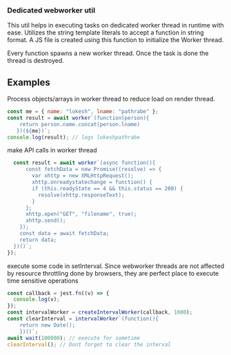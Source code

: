 ### Dedicated webworker util

This util helps in executing tasks on dedicated worker thread in runtime with ease. Utilizes the string template literals to accept a function in string format. A JS file is created using this function to initialize the Worker thread.

Every function spawns a new worker thread. Once the task is done the thread is destroyed.

## Examples

Process objects/arrays in worker thread to reduce load on render thread.

```js
const me = { name: "lokesh", lname: "pathrabe" };
const result = await worker`(function(person){
    return person.name.concat(person.lname)
   })(${me})`;
console.log(result); // logs lokeshpathrabe
```

make API calls in worker thread

```js
  const result = await worker`(async function(){
      const fetchData = new Promise((resolve) => {
        var xhttp = new XMLHttpRequest();
        xhttp.onreadystatechange = function() {
        if (this.readyState == 4 && this.status == 200) {
          resolve(xhttp.responseText);
        }
      };
      xhttp.open("GET", "filename", true);
      xhttp.send();
    });
    const data = await fetchData;
    return data;
  })()`;
});
```

execute some code in setInterval. Since webworker threads are not affected by resource throttling done by browsers, they are perfect place to execute time sensitive operations

```js
const callback = jest.fn((v) => {
  console.log(v);
});
const intervalWorker = createIntervalWorker(callback, 1000);
const clearInterval = intervalWorker`(function(){
    return new Date();
    })()`;
await wait(100000); // execute for sometime
clearInterval(); // Dont forget to clear the interval
```
